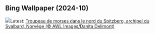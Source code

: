 ## Bing Wallpaper (2024-10)
![](https://www.bing.com/th?id=OHR.WalrusNorway_FR-CA4532815287_UHD.jpg&w=1000)Latest: [Troupeau de morses dans le nord du Spitzberg, archipel du Svalbard, Norvège (© AWL Images/Danita Delimont)](https://www.bing.com/th?id=OHR.WalrusNorway_FR-CA4532815287_UHD.jpg)